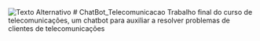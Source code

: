 <img src="URL_da_Imagem" alt="Texto Alternativo">
# ChatBot_Telecomunicacao
Trabalho final do curso de telecomunicações, um chatbot para auxiliar a resolver problemas de clientes de telecomunicações
